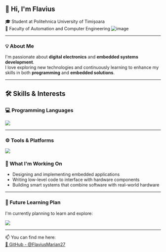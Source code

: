 ## 👋 Hi, I'm Flavius 

🎓 Student at Politehnica University of Timișoara  
🏫 Faculty of Automation and Computer Engineering
![image](https://github.com/user-attachments/assets/250223ca-75ac-43aa-b272-68c371ebe6ab)

---

### 💡 About Me

I'm passionate about **digital electronics** and **embedded systems development**.  
I love exploring new technologies and continuously learning to enhance my skills in both **programming** and **embedded solutions**.

---

## 🛠️ Skills & Interests

### 💻 Programming Languages  
<img src="https://skillicons.dev/icons?i=c,cpp,java,python,mysql,mongodb,html,css,js,arduino" />

---

### ⚙️ Tools & Platforms  
<img src="https://skillicons.dev/icons?i=linux,arduino,git,bash" />

### 🚀 What I'm Working On

- Designing and implementing embedded applications  
- Writing low-level code to interface with hardware components  
- Building smart systems that combine software with real-world hardware

---

### 📘 Future Learning Plan

I'm currently planning to learn and explore:

<img src="https://skillicons.dev/icons?i=rust,cs,go" />

---

📫 You can find me here:  
[🔗 GitHub - @FlaviusMarian27](https://github.com/FlaviusMarian27)

